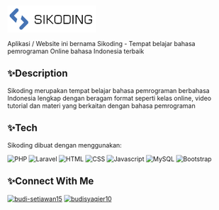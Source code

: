 ![Logo](https://github.com/budistwn15/sikoding/blob/main/public/img/logo/sikoding.png)

Aplikasi / Website ini bernama Sikoding - Tempat belajar bahasa pemrograman Online bahasa Indonesia terbaik

## ✨Description
Sikoding merupakan tempat belajar bahasa pemrograman berbahasa Indonesia lengkap dengan beragam format seperti kelas online, video tutorial dan materi yang berkaitan dengan bahasa pemrograman

## ✨Tech
Sikoding dibuat dengan menggunakan: 

![PHP](https://img.shields.io/badge/-PHP-yellow)
![Laravel](https://img.shields.io/badge/-Laravel-yellow)
![HTML](https://img.shields.io/badge/-HTML-yellow)
![CSS](https://img.shields.io/badge/-CSS-yellow)
![Javascript](https://img.shields.io/badge/-JAVASCRIPT-yellow)
![MySQL](https://img.shields.io/badge/-MYSQL-yellow)
![Bootstrap](https://img.shields.io/badge/-BOOTSTRAP-yellow)

## ✨Connect With Me

<p align="left">
<a href="https://linkedin.com/in/budi-setiawan15" target="blank"><img align="center" src="https://raw.githubusercontent.com/rahuldkjain/github-profile-readme-generator/master/src/images/icons/Social/linked-in-alt.svg" alt="budi-setiawan15" height="30" width="40" /></a>
<a href="https://instagram.com/budisyaqier10" target="blank"><img align="center" src="https://raw.githubusercontent.com/rahuldkjain/github-profile-readme-generator/master/src/images/icons/Social/instagram.svg" alt="budisyaqier10" height="30" width="40" /></a>
</p>
